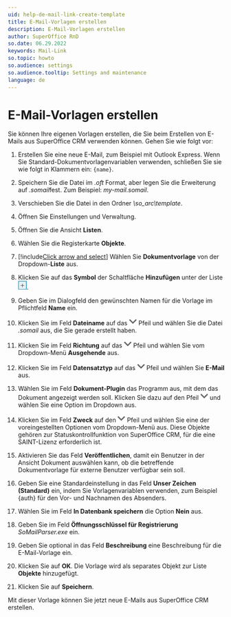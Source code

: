 ```yaml
---
uid: help-de-mail-link-create-template
title: E-Mail-Vorlagen erstellen
description: E-Mail-Vorlagen erstellen
author: SuperOffice RnD
so.date: 06.29.2022
keywords: Mail-Link
so.topic: howto
so.audience: settings
so.audience.tooltip: Settings and maintenance
language: de
---
```


# E-Mail-Vorlagen erstellen

Sie können Ihre eigenen Vorlagen erstellen, die Sie beim Erstellen von E-Mails aus SuperOffice CRM verwenden können. Gehen Sie wie folgt vor:

1. Erstellen Sie eine neue E-Mail, zum Beispiel mit Outlook Express. Wenn Sie Standard-Dokumentvorlagenvariablen verwenden, schließen Sie sie wie folgt in Klammern ein: `{name}`.

2. Speichern Sie die Datei im *.oft* Format, aber legen Sie die Erweiterung auf *.somail*fest. Zum Beispiel: *my-mail.somail*.

3. Verschieben Sie die Datei in den Ordner *\\so_arc\\template*.

4. Öffnen Sie Einstellungen und Verwaltung.

5. Öffnen Sie die Ansicht **Listen**.

6. Wählen Sie die Registerkarte **Objekte**.

7. [!include[Click arrow and select](includes/expand-list.md)] Wählen Sie **Dokumentvorlage** von der Dropdown-**Liste** aus.

8. Klicken Sie auf das **Symbol** der Schaltfläche **Hinzufügen** unter der Liste ![Objekte][img2].

9. Geben Sie im Dialogfeld den gewünschten Namen für die Vorlage im Pflichtfeld **Name** ein.

10. Klicken Sie im Feld **Dateiname** auf das ![Symbol][img1] Pfeil und wählen Sie die Datei *.somail* aus, die Sie gerade erstellt haben.

11. Klicken Sie im Feld **Richtung** auf das ![Symbol][img1] Pfeil und wählen Sie vom Dropdown-Menü **Ausgehende** aus.

12. Klicken Sie im Feld **Datensatztyp** auf das ![Symbol][img1] Pfeil und wählen Sie **E-Mail** aus.

13. Wählen Sie im Feld **Dokument-Plugin** das Programm aus, mit dem das Dokument angezeigt werden soll. Klicken Sie dazu auf den Pfeil ![Symbol][img1] und wählen Sie eine Option im Dropdown aus.

14. Klicken Sie im Feld **Zweck** auf den ![Symbol][img1] Pfeil und wählen Sie eine der voreingestellten Optionen vom Dropdown-Menü aus. Diese Objekte gehören zur Statuskontrollfunktion von SuperOffice CRM, für die eine SAINT-Lizenz erforderlich ist.

15. Aktivieren Sie das Feld **Veröffentlichen**, damit ein Benutzer in der Ansicht Dokument auswählen kann, ob die betreffende Dokumentvorlage für externe Benutzer verfügbar sein soll.

16. Geben Sie eine Standardeinstellung in das Feld **Unser Zeichen (Standard)** ein, indem Sie Vorlagenvariablen verwenden, zum Beispiel {auth} für den Vor- und Nachnamen des Absenders.

17. Wählen Sie im Feld **In Datenbank speichern** die Option **Nein** aus.

18. Geben Sie im Feld **Öffnungsschlüssel für Registrierung** *SoMailParser.exe* ein.

19. Geben Sie optional in das Feld **Beschreibung** eine Beschreibung für die E-Mail-Vorlage ein.

20. Klicken Sie auf **OK**. Die Vorlage wird als separates Objekt zur Liste **Objekte** hinzugefügt.

21. Klicken Sie auf **Speichern**.

Mit dieser Vorlage können Sie jetzt neue E-Mails aus SuperOffice CRM erstellen.

<!-- Referenced images -->
[img1]: ../../../../../common/icons/dropdown-arrow.png
[img2]: ../../../../media/icons/btn-add.png
